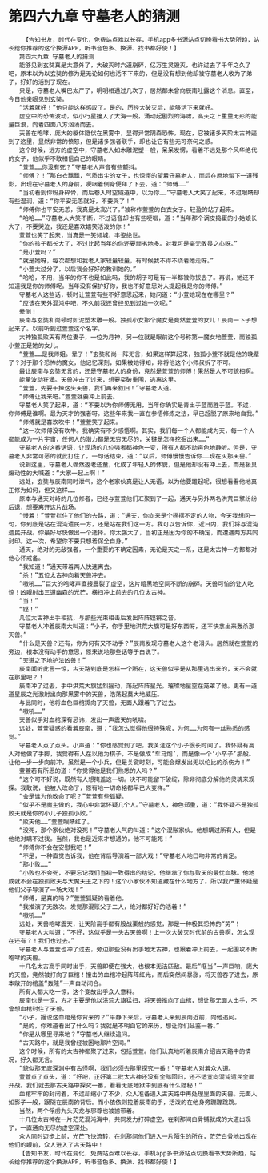# 第四六九章 守墓老人的猜测
        【告知书友，时代在变化，免费站点难以长存，手机app多书源站点切换看书大势所趋，站长给你推荐的这个换源APP，听书音色多、换源、找书都好使！】
       第四六九章 守墓老人的猜测
       能够见到玄奘真是太意外了，大破灭时六道崩碎，亿万生灵毁灭，也许过去了千年之久了吧，原本以为以玄奘的修为是无论如何也活不下来的，但是没有想到他却被守墓老人收为了弟子，好好的活到了现在。
       只是，守墓老人嘴巴太严了，明明相遇过几次了，居然都未曾向辰南吐露这个消息。直至，今日他亲眼见到玄奘。
       “活着就好！”他只能这样感叹了。是的，历经大破灭后，能够活下来就好。
       虚空中的恐怖波动，似小行星撞入了大海一般，涌动起剧烈的海啸，高天之上重重无形的能量巨浪，向着四面八方汹涌而去。
       天兽在咆哮，庞大的躯体隐伏在黑雾中，显得异常阴森恐怖。现在，它被诸多天阶太古神逼到了这里，显然非常的愤怒，但是诸多强者联手，却也让它有些无可奈何之感。
       这个时候，远方的虚空中，守墓老人如木雕泥塑一般，呆呆发愣，看着不远处那个风华绝代的女子，他似乎不敢相信自己的眼睛。
       “萱萱……你没有死？”守墓老人声音有些颤抖。
       “师傅？！”那白衣飘飘，气质出尘的女子，也惊愕的望着守墓老人，而后在原地留下一道残影，出现在守墓老人的身前，哽咽着倒身便拜了下去，道：“师傅……”
       “当初看到你粉身碎骨，而后卷入时空隧道中，以为你……”守墓老人大笑了起来，不过眼睛却有些湿润，道：“你平安无恙就好，不要哭了！”
       “师傅你也平安无恙，我真是太高兴了。”被称作萱萱的白衣女子。轻盈的站了起来。
       “哈哈……”守墓老人大笑不断，不过语音却也有些哽咽，道：“当年那个调皮捣蛋的小姑娘长大了，不要哭泣，我还是喜欢嬉笑活泼的你！”
       萱萱也笑了起来，当真是一笑倾城，丰姿绝世。
       “你的孩子都长大了，不过比起当年的你还要顽劣地多。对我可是毫无敬畏之心呀。”
       “是小萱吗？”
       “就是她呀，每次都想和我老人家较量较量，有时候我不得不绕着她走呀。”
       “小萱太过分了，以后我会好好的教训她的。”
       “哈哈，不用，当年的你不也是如此吗，我的胡子可是有一半都被你拔去了。再说，她还不知道我是你的师傅呢。当年没有保护好你，我也不好意思对人提起我是你的师傅。”
       守墓老人这些话，顿时让萱萱有些不好意思起来，她问道：“小萱她现在在哪里？”
       “应该在天外混沌中吧，不久前我还曾经见到过她一次呢。”
       晕倒！
       辰南与玄奘和尚顿时如泥塑木雕一般。独孤小女那个魔女是竟然萱萱的女儿！辰南一下子想起来了。以前听到过萱萱这个名字。
       大神独孤败天有两位妻子，一位为月神，另一位就是眼前这个号称第一魔女地萱萱，而独孤小萱正是她的女儿。
       “萱萱……是我师姐。晕了！”玄奘和尚一阵无言，如果这样算起来，独孤小萱不就是他的晚辈了？对于那个恐怖的魔女，他记忆深刻，如果被她得知，非将他这个小师叔拆了不可。
       最让辰南与玄奘无言的，还是守墓老人的身份，竟然是萱萱的师傅！果然是人不可貌相啊。
       能量波动狂涌。天兽冲击了过来，想要突破重围，逃离这里。
       “萱萱，先要干掉这头天兽，我们再来叙旧！”守墓老人道。
       “师傅让我来吧。”萱萱就要冲上前去。
       守墓老人笑了起来，道：“不要以为你师傅无用，当年你确实是青出于蓝而胜于蓝。不过，你师傅是谁啊。最为天才的强者呀。这些年来我一直在参悟修炼之法，早已超脱了原来地自我。”
       “师傅就是喜欢吹牛！”萱萱笑了起来。
       “这一次师傅没有吹牛。我确实有不少感悟啊。其实，我们每一个人都能成为天，每一个人都能成为一片宇宙，任何人的潜力都是无穷无尽的，关键是怎样挖掘出来……”
       守墓老人的这番话语，让现场的几位强者都神色一变，所有人都不动声色地静听。但是，守墓老人非常可恶的就此打住了，一句话结束，道：“以后，师傅慢慢告诉你……现在灭那天兽。”
       说到这里，守墓老人骤然返老还童，化成了年轻人的体貌，但是他却没有冲上去，而是极具煽动性的大喊道：“大家一起上啊！”
       远处，玄奘与辰南同时泄气，这个老家伙真是让人无语，以为他要雄起呢，很想看看他地真正修为如何，但又这样……
       原本与通天对峙的几位修者，已经与萱萱他们汇聚到了一起，通天与另外两名洪荒巨擘纷纷后退，想要离开这片战场。
       “慢着！”萱萱拦住了他们的去路，道：“通天，你向来是个摇摆不定的人物，今天我想问一句，你到底是站在混沌遗民一方，还是站在我们这一方。我可以告诉你，近日内，我们将与混沌遗民开战。你最好尽快做出一个选择。你太强大了，当初正是因为你的不确定，而遭遇两方共同封印。这一次，希望你不要只想着保全自身。”
       通天，绝对的无敌强者，一个重要的不确定因素，无论是天之一系，还是太古神一方都都对他心怀戒备。
       “我知道！”通天带着两人快速离去。
       “杀！”五位太古神向着天兽冲去。
       “嗷吼……”巨大的咆哮声直接震裂了虚空，这片暗黑地空间不断的崩碎。天兽可怕的让人吃惊！凶眼射出三道幽森的光芒，横扫冲上前去的几位太古神。
       “当！”
       “铿！”
       几位太古神出手相抗，与那些光束相击后发出阵阵铿锵之音。
       守墓老人冲着辰南大叫道：“小子，你手里地洪荒大旗可是好东西呀，还不快拿出来轰杀那天兽。”
       “什么是天兽？还有，你为何有又不动手？”辰南发现守墓老人这个老滑头。居然就在萱萱的旁边，根本没有动手的意思，原来说地那些话等于白说了。
       “天道之下地护法凶兽！”
       辰南闻听此言一惊，古天路到底是怎样一个所在，这天兽似乎是从那里逃出来的，天不会就在那里吧？！
       辰南冲了过去，手中洪荒大旗猛烈摇动，荡起阵阵星光。璀璨地星空在笼罩了他。更有一道道星辰之光激射出向那黑雾中的天兽，浩荡起莫大地威压。
       与此同时，他将血色巨棺掷向了天兽，无面人跟着飞了过去。
       “嗷吼……”
       天兽似乎对血棺深有忌讳，发出一声震天的吼啸。
       远处，萱萱疑惑的看着辰南，道：“我怎么觉得他很特殊呢，为何……为何有一丝熟悉的感觉。”
       守墓老人点了点头。小声道：“你也感觉到了吧，我关注这个小子很长时间了。我怀疑有高人对他做了手脚，我觉得有人在以他为棋子，不是做成‘车马炮’，而是像一个‘小卒子’那般。让他一步一步向前冲。虽然是一个小兵，但是关键时刻，可能会爆发出无以伦比的杀伤力！”
       萱萱若有所思的道：“你觉得他是我们熟悉的人吗？”
       “这个可不好说，既然有人想掩盖这一切。决不可能留下破绽，除非彻底分解他的灵魂来观探。我敢说，他被人改命了，原有地一切命格都早已大变样。”
       “会是谁为他改命了呢？”萱萱有些狐疑。
       “似乎不是魔主做的，我心中非常怀疑几个人。”守墓老人，神色郑重，道：“我怀疑不是独孤败天就是你的小儿子独孤小败。”
       “败天他……”萱萱眼睛红了。
       “没死，那个家伙绝对没死！”守墓老人气的叫道：“这个混账家伙。他想瞒过所有人，但是他绝对瞒不过我。当然，我也是近来才想通的，他不可能死！”
       “师傅你不会在安慰我吧！”
       “不是，一种直觉告诉我，他在背后导演着一部大戏！”守墓老人地口吻非常的肯定。
       “那小败……”
       “小败也不会死，不要忘记我们当初一致得出的结论，他继承了你与败天的最优血脉。他地成就不会在独孤败天与大魔天王之下的！这个小家伙不知道藏在什么地方了。所以我严重怀疑是他们父子导演了一场大戏！”
       “师傅，是真的吗？”萱萱狐疑的看着他。
       “我推演了无数次。发觉那混账父子二人，绝对都好好的活着！”
       “嗷吼……”
       远处，天兽咆哮震天，让天阶高手都有股战栗般的感觉，那是一种极其恐怖的“势”！
       守墓老人大叫道：“不好，这似乎是一头古天兽啊！上一次大破灭时代前的古兽啊，怎么现在还有？！我们也过去。”
       守墓老人与萱萱也冲了过去，旁边那些没有出手地太古神，也跟着冲上前去，一起围攻不断咆哮的天兽。
       十几名太古高手同时出手，天兽即便在强大，也根本无法匹敌。最后“哐当”一声巨响，庞大的天兽，竟然被打向了巨棺！撞击的血棺冲起阵阵红光，而后突然间暴涨，将天兽吞了进去，原本敞开的棺盖“轰隆”一声自动闭合。
       所有人都大吃一惊，这个变故出乎众人意料。
       辰南也是一惊，方才主要是他以洪荒大旗猛扫，将天兽推向了血棺，想让那无面人出手，不曾想血棺封住了天兽。
       “小子，据说这血棺是你背来的？”平静下来后，守墓老人来到辰南近前，向他追问。
       “是的，你难道看出了什么吗？我就是不明白它的来历，想让你们品鉴一番。”
       “你是从哪里寻来地？”守墓老人继续追问。
       “古天路中，就是我曾经被困地那片空间。”
       这个时候，所有的太古神都聚了过来，包括萱萱。他们认真地听着辰南介绍古天路中的情况，好久都无言。
       “貌似那无底深渊中有古怪啊，我们必须去那里探究一番！”守墓老人对着众人道。
       萱萱点了点头，道：“好吧，正好第二批太古神还没有全部回归，还不适宜向混沌遗民全面开战。我们就去那古天路中探究一番，看看无底地狱中到底有什么隐秘！”
       血棺牢牢的封闭着，不过却缩小了不少，众人准备进入古天路中再处理里面的天兽。无面人如影子一般，跟随在辰南的背后。而小依依则拉着辰南的手，活泼的在他身旁蹦蹦跳跳。
       当然，两个俘虏九头天龙与邪尊也被掳带着。
       十几位太古神在一片茫茫混沌海中，共同发力打碎虚空，在刹那间白骨铺就成的大道出现了，一直通向无尽的虚空深处。
       众人同时迈步上前，光芒飞快流转，在刹那间他们进入一片陌生的所在，茫茫白骨地出现在他们的眼前，众人进入了古天路中！
       【告知书友，时代在变化，免费站点难以长存，手机app多书源站点切换看书大势所趋，站长给你推荐的这个换源APP，听书音色多、换源、找书都好使！】